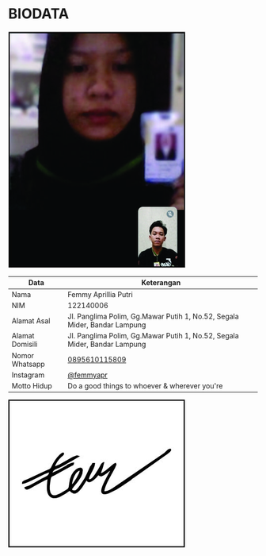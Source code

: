 # BIODATA

![Foto](006_foto.jpg)

| Data            | Keterangan |
| --------------- | ------------- |
| Nama            | Femmy Aprillia Putri |
| NIM             | 122140006 |
| Alamat Asal     | Jl. Panglima Polim, Gg.Mawar Putih 1, No.52, Segala Mider, Bandar Lampung |
| Alamat Domisili | Jl. Panglima Polim, Gg.Mawar Putih 1, No.52, Segala Mider, Bandar Lampung |
| Nomor Whatsapp  | [0895610115809](https://wa.me/+62895610115809) |
| Instagram       | [@femmyapr](https://instagram.com/femmyapr) |
| Motto Hidup     | Do a good things to whoever & wherever you're |

![TTD](006_ttd.jpg)
